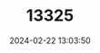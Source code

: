 ---
title: "13325"
category: "Microcebus myoxinus"
draft: false
date: 2024-02-22 13:03:50
languages:
  English: ["Pygmy Mouse Lemur", "Western Rufous Mouse Lemur", "Peters’ Mouse Lemur"]
---